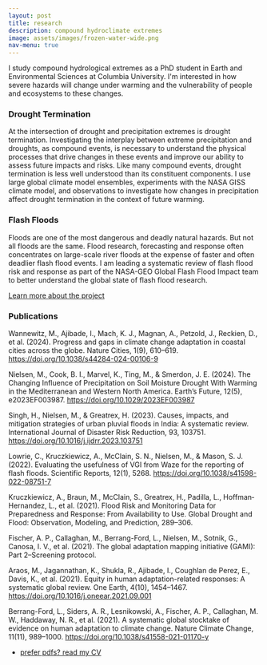 ```yaml
---
layout: post
title: research
description: compound hydroclimate extremes
image: assets/images/frozen-water-wide.png
nav-menu: true
---
```



<!-- Content -->
<p>I study compound hydrological extremes as a PhD student in Earth and Environmental Sciences at Columbia University. I'm interested in how severe hazards will change under warming and the vulnerability of people and ecosystems to these changes. </p>
<div class="row">
	<div class="6u 12u$(small)">
		<h3>Drought Termination</h3>
		<p>At the intersection of drought and precipitation extremes is drought termination. Investigating the interplay between extreme precipitation and droughts, as compound events, is necessary to understand the physical processes that drive changes in these events and improve our ability to assess future impacts and risks. Like many compound events, drought termination is less well understood than its constituent components. I use large global climate model ensembles, experiments with the NASA GISS climate model, and observations to investigate how changes in precipitation affect drought termination in the context of future warming. </p>
	</div>
	<div class="6u$ 12u$(small)">
		<h3>Flash Floods</h3>
		<p> Floods are one of the most dangerous and deadly natural hazards. But not all floods are the same. Flood research, forecasting and response often concentrates on large-scale river floods at the expense of faster and often deadlier flash flood events. I am leading a systematic review of flash flood risk and response as part of the NASA-GEO Global Flash Flood Impact team to better understand the global state of flash flood research.
		</p>
		<p> <a href="https://geo.floods.global/" class="button">Learn more about the project</a> </p>
	</div>

<div> 
<h3> Publications </h3>
<p>

Wannewitz, M., Ajibade, I., Mach, K. J., Magnan, A., Petzold, J., Reckien, D., et al. (2024). Progress and gaps in climate change adaptation in coastal cities across the globe. Nature Cities, 1(9), 610–619. https://doi.org/10.1038/s44284-024-00106-9

Nielsen, M., Cook, B. I., Marvel, K., Ting, M., & Smerdon, J. E. (2024). The Changing Influence of Precipitation on Soil Moisture Drought With Warming in the Mediterranean and Western North America. Earth’s Future, 12(5), e2023EF003987. https://doi.org/10.1029/2023EF003987

Singh, H., Nielsen, M., & Greatrex, H. (2023). Causes, impacts, and mitigation strategies of urban pluvial floods in India: A systematic review. International Journal of Disaster Risk Reduction, 93, 103751. https://doi.org/10.1016/j.ijdrr.2023.103751

Lowrie, C., Kruczkiewicz, A., McClain, S. N., Nielsen, M., & Mason, S. J. (2022). Evaluating the usefulness of VGI from Waze for the reporting of flash floods. Scientific Reports, 12(1), 5268. https://doi.org/10.1038/s41598-022-08751-7

Kruczkiewicz, A., Braun, M., McClain, S., Greatrex, H., Padilla, L., Hoffman‐Hernandez, L., et al. (2021). Flood Risk and Monitoring Data for Preparedness and Response: From Availability to Use. Global Drought and Flood: Observation, Modeling, and Prediction, 289–306.

Fischer, A. P., Callaghan, M., Berrang-Ford, L., Nielsen, M., Sotnik, G., Canosa, I. V., et al. (2021). The global adaptation mapping initiative (GAMI): Part 2–Screening protocol.

Araos, M., Jagannathan, K., Shukla, R., Ajibade, I., Coughlan de Perez, E., Davis, K., et al. (2021). Equity in human adaptation-related responses: A systematic global review. One Earth, 4(10), 1454–1467. https://doi.org/10.1016/j.oneear.2021.09.001

Berrang-Ford, L., Siders, A. R., Lesnikowski, A., Fischer, A. P., Callaghan, M. W., Haddaway, N. R., et al. (2021). A systematic global stocktake of evidence on human adaptation to climate change. Nature Climate Change, 11(11), 989–1000. https://doi.org/10.1038/s41558-021-01170-y

</p>
</div>

<div class="6u$ 12u$(medium)">
<ul class="actions">
	<li><a href="assets/pdfs/miv_CV.pdf" class="button special">prefer pdfs? read my CV</a></li>
	<!-- <li><a href="#" class="button">Default</a></li> --> 
</ul>
</div>


<!-- TO DO: Add select publications --> 

